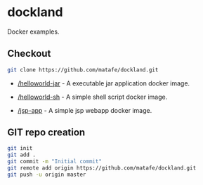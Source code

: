 # dockland
Docker examples.

## Checkout 
```bash
git clone https://github.com/matafe/dockland.git
````

- [/helloworld-jar](./helloworld-jar) - A executable jar application docker image.

- [/helloworld-sh](./helloworld-sh) - A simple shell script docker image.

- [/jsp-app](./jsp-app) - A simple jsp webapp docker image.


## GIT repo creation

```bash
git init
git add .
git commit -m "Initial commit"
git remote add origin https://github.com/matafe/dockland.git
git push -u origin master
```
